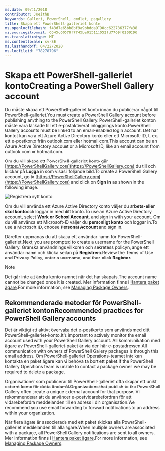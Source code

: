 ```yaml
---
ms.date: 09/11/2018
contributor: JKeithB
keywords: Galleri, PowerShell, cmdlet, psgallery
title: Skapa ett PowerShell-galleriet konto
ms.openlocfilehash: f43d7e65bb8bf9a9bbdda9790cc622786377fa38
ms.sourcegitcommit: 6545c60578f7745be015111052fd7769f8289296
ms.translationtype: MT
ms.contentlocale: sv-SE
ms.lasthandoff: 04/22/2020
ms.locfileid: "78278796"
---
```

# <a name="creating-a-powershell-gallery-account"></a><span data-ttu-id="a4389-103">Skapa ett PowerShell-galleriet konto</span><span class="sxs-lookup"><span data-stu-id="a4389-103">Creating a PowerShell Gallery account</span></span>

<span data-ttu-id="a4389-104">Du måste skapa ett PowerShell-galleriet konto innan du publicerar något till PowerShell-galleriet.</span><span class="sxs-lookup"><span data-stu-id="a4389-104">You must create a PowerShell Gallery account before publishing anything to the PowerShell Gallery.</span></span>
<span data-ttu-id="a4389-105">PowerShell-galleriet konton måste vara länkade till ett e-postaktiverat inloggnings konto.</span><span class="sxs-lookup"><span data-stu-id="a4389-105">PowerShell Gallery accounts must be linked to an email-enabled login account.</span></span> <span data-ttu-id="a4389-106">Det här kontot kan vara ett Azure Active Directory konto eller ett Microsoft-ID, t. ex. ett e-postkonto från outlook.com eller hotmail.com.</span><span class="sxs-lookup"><span data-stu-id="a4389-106">This account can be an Azure Active Directory account or a Microsoft ID, like an email account from outlook.com or hotmail.com.</span></span>

<span data-ttu-id="a4389-107">Om du vill skapa ett PowerShell-galleriet konto går [https://PowerShellGallery.com](https://PowerShellGallery.com) du till och klickar på **Logga** in som visas i följande bild.</span><span class="sxs-lookup"><span data-stu-id="a4389-107">To create a PowerShell Gallery account, go to [https://PowerShellGallery.com](https://PowerShellGallery.com) and click on **Sign in** as shown in the following image.</span></span>

![Registrera nytt konto](media/creating-an-account/CreateAccount-Register.png)

<span data-ttu-id="a4389-109">Om du vill använda ett Azure Active Directory konto väljer du **arbets-eller skol konto**och loggar in med ditt konto.</span><span class="sxs-lookup"><span data-stu-id="a4389-109">To use an Azure Active Directory account, select **Work or School Account**, and sign in with your account.</span></span> <span data-ttu-id="a4389-110">Om du vill använda ett Microsoft-ID väljer du **personligt konto** och loggar in.</span><span class="sxs-lookup"><span data-stu-id="a4389-110">To use a Microsoft ID, choose **Personal Account** and sign in.</span></span>

<span data-ttu-id="a4389-111">Därefter uppmanas du att skapa ett användar namn för PowerShell-galleriet.</span><span class="sxs-lookup"><span data-stu-id="a4389-111">Next, you are prompted to create a username for the PowerShell Gallery.</span></span> <span data-ttu-id="a4389-112">Granska användnings villkoren och sekretess policyn, ange ett användar namn och klicka sedan på **Registrera**.</span><span class="sxs-lookup"><span data-stu-id="a4389-112">Review the Terms of Use and Privacy Policy, enter a username, and then click **Register**.</span></span>

> [!NOTE]
> <span data-ttu-id="a4389-113">Det går inte att ändra konto namnet när det har skapats.</span><span class="sxs-lookup"><span data-stu-id="a4389-113">The account name cannot be changed once it is created.</span></span> <span data-ttu-id="a4389-114">Mer information finns i [Hantera paket ägare](managing-package-owners.md).</span><span class="sxs-lookup"><span data-stu-id="a4389-114">For more information, see [Managing Package Owners](managing-package-owners.md).</span></span>

## <a name="recommended-practices-for-powershell-gallery-accounts"></a><span data-ttu-id="a4389-115">Rekommenderade metoder för PowerShell-galleriet konton</span><span class="sxs-lookup"><span data-stu-id="a4389-115">Recommended practices for PowerShell Gallery accounts</span></span>

<span data-ttu-id="a4389-116">Det är viktigt att aktivt övervaka det e-postkonto som används med ditt PowerShell-galleriet-konto.</span><span class="sxs-lookup"><span data-stu-id="a4389-116">It's important to actively monitor the email account used with your PowerShell Gallery account.</span></span> <span data-ttu-id="a4389-117">All kommunikation med ägare av PowerShell-galleriet-paket är via den här e-postadressen.</span><span class="sxs-lookup"><span data-stu-id="a4389-117">All communication with owners of PowerShell Gallery packages is through this email address.</span></span> <span data-ttu-id="a4389-118">Om PowerShell-galleriet Operations-teamet inte kan kontakta en paket ägare kan vi behöva ta bort ett paket.</span><span class="sxs-lookup"><span data-stu-id="a4389-118">If the PowerShell Gallery Operations team is unable to contact a package owner, we may be required to delete a package.</span></span>

<span data-ttu-id="a4389-119">Organisationer som publicerar till PowerShell-galleriet ofta skapar ett unikt externt konto för detta ändamål.</span><span class="sxs-lookup"><span data-stu-id="a4389-119">Organizations that publish to the PowerShell Gallery often create a unique external account for that purpose.</span></span> <span data-ttu-id="a4389-120">Vi rekommenderar att du använder e-postvidarebefordran för att vidarebefordra meddelanden till en adress i din organisation.</span><span class="sxs-lookup"><span data-stu-id="a4389-120">We recommend you use email forwarding to forward notifications to an address within your organization.</span></span>

<span data-ttu-id="a4389-121">När flera ägare är associerade med ett paket skickas alla PowerShell-galleriet meddelanden till alla ägare.</span><span class="sxs-lookup"><span data-stu-id="a4389-121">When multiple owners are associated with a package, all PowerShell Gallery notifications are sent to all owners.</span></span> <span data-ttu-id="a4389-122">Mer information finns i [Hantera paket ägare](managing-package-owners.md).</span><span class="sxs-lookup"><span data-stu-id="a4389-122">For more information, see [Managing Package Owners](managing-package-owners.md).</span></span>
